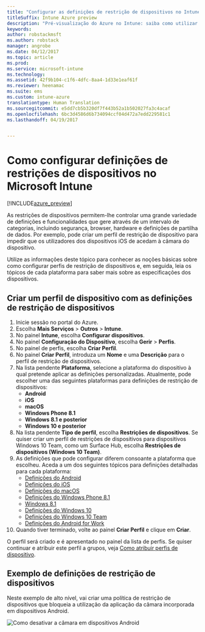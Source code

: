 ```yaml
---
title: "Configurar as definições de restrição de dispositivos no Intune"
titleSuffix: Intune Azure preview
description: "Pré-visualização do Azure no Intune: saiba como utilizar o Intune para configurar definições e funcionalidades nos dispositivos que gere."
keywords: 
author: robstackmsft
ms.author: robstack
manager: angrobe
ms.date: 04/12/2017
ms.topic: article
ms.prod: 
ms.service: microsoft-intune
ms.technology: 
ms.assetid: 42f9b104-c1f6-4dfc-8aa4-1d33e1eaf61f
ms.reviewer: heenamac
ms.suite: ems
ms.custom: intune-azure
translationtype: Human Translation
ms.sourcegitcommit: e5dd7cb5b320df7f443b52a1b502027fa3c4acaf
ms.openlocfilehash: 6bc3d4586d6b734094ccf04d472a7edd229581c1
ms.lasthandoff: 04/19/2017


---
```


# <a name="how-to-configure-device-restriction-settings-in-microsoft-intune"></a>Como configurar definições de restrições de dispositivos no Microsoft Intune

[!INCLUDE[azure_preview](../includes/azure_preview.md)]

As restrições de dispositivos permitem-lhe controlar uma grande variedade de definições e funcionalidades que gere através de um intervalo de categorias, incluindo segurança, browser, hardware e definições de partilha de dados. Por exemplo, pode criar um perfil de restrição de dispositivo para impedir que os utilizadores dos dispositivos iOS de acedam à câmara do dispositivo.

Utilize as informações deste tópico para conhecer as noções básicas sobre como configurar perfis de restrição de dispositivos e, em seguida, leia os tópicos de cada plataforma para saber mais sobre as especificações dos dispositivos.

## <a name="create-a-device-profile-containing-device-restriction-settings"></a>Criar um perfil de dispositivo com as definições de restrição de dispositivos

1. Inicie sessão no portal do Azure.
2. Escolha **Mais Serviços** > **Outros** > **Intune**.
3. No painel **Intune**, escolha **Configurar dispositivos**.
2. No painel **Configuração do Dispositivo**, escolha **Gerir** > **Perfis**.
3. No painel de perfis, escolha **Criar Perfil**.
4. No painel **Criar Perfil**, introduza um **Nome** e uma **Descrição** para o perfil de restrição de dispositivos.
5. Na lista pendente **Plataforma**, selecione a plataforma do dispositivo à qual pretende aplicar as definições personalizadas. Atualmente, pode escolher uma das seguintes plataformas para definições de restrição de dispositivos:
    - **Android**
    - **iOS**
    - **macOS**
    - **Windows Phone 8.1**
    - **Windows 8.1 e posterior**
    - **Windows 10 e posterior**
6. Na lista pendente **Tipo de perfil**, escolha **Restrições de dispositivos**. Se quiser criar um perfil de restrições de dispositivos para dispositivos Windows 10 Team, como um Surface Hub, escolha **Restrições de dispositivos (Windows 10 Team)**.
7. As definições que pode configurar diferem consoante a plataforma que escolheu. Aceda a um dos seguintes tópicos para definições detalhadas para cada plataforma:
    - [Definições do Android](device-restrictions-for-android.md)
    - [Definições do iOS](device-restrictions-for-ios.md)
    - [Definições do macOS](device-restrictions-for-macos.md)
    - [Definições do Windows Phone 8.1](device-restrictions-for-windows-phone-8-1.md)
    - [Windows 8.1](device-restrictions-for-windows-8-1.md)
    - [Definições do Windows 10](device-restrictions-for-windows-10.md)
    - [Definições do Windows 10 Team](device-restrictions-for-windows-10-team.md)
    - [Definições do Android for Work](device-restrictions-for-afw.md)
8. Quando tiver terminado, volte ao painel **Criar Perfil** e clique em **Criar**.

O perfil será criado e é apresentado no painel da lista de perfis.
Se quiser continuar e atribuir este perfil a grupos, veja [Como atribuir perfis de dispositivo](how-to-assign-device-profiles.md).

## <a name="example-of-device-restriction-settings"></a>Exemplo de definições de restrição de dispositivos

Neste exemplo de alto nível, vai criar uma política de restrição de dispositivos que bloqueia a utilização da aplicação da câmara incorporada em dispositivos Android.

![Como desativar a câmara em dispositivos Android](./media/disable-android-camera.png)


